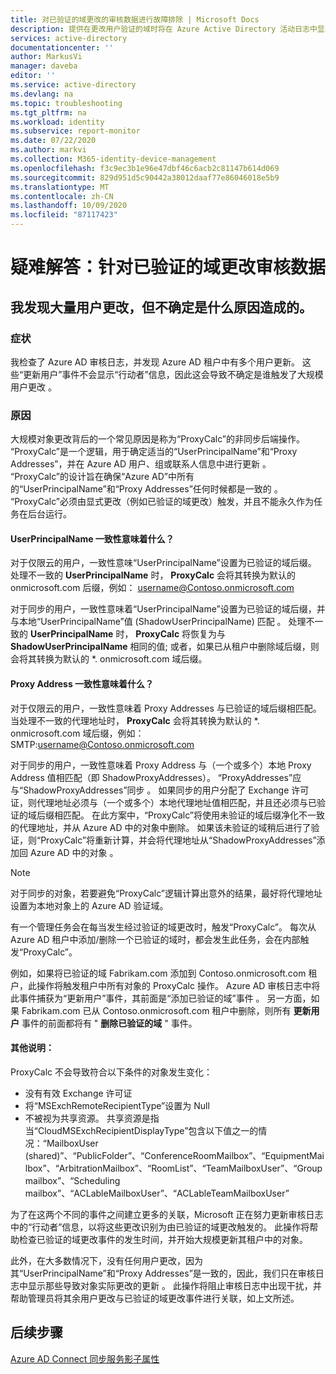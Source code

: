 ```yaml
---
title: 对已验证的域更改的审核数据进行故障排除 | Microsoft Docs
description: 提供在更改用户验证的域时将在 Azure Active Directory 活动日志中显示的信息。
services: active-directory
documentationcenter: ''
author: MarkusVi
manager: daveba
editor: ''
ms.service: active-directory
ms.devlang: na
ms.topic: troubleshooting
ms.tgt_pltfrm: na
ms.workload: identity
ms.subservice: report-monitor
ms.date: 07/22/2020
ms.author: markvi
ms.collection: M365-identity-device-management
ms.openlocfilehash: f3c9ec3b1e96e47dbf46c6acb2c81147b614d069
ms.sourcegitcommit: 829d951d5c90442a38012daaf77e86046018e5b9
ms.translationtype: MT
ms.contentlocale: zh-CN
ms.lasthandoff: 10/09/2020
ms.locfileid: "87117423"
---
```

# <a name="troubleshoot-audit-data-on-verified-domain-change"></a>疑难解答：针对已验证的域更改审核数据 


## <a name="i-have-a-lot-of-changes-to-my-users-and-i-am-not-sure-what-the-cause-of-it-is"></a>我发现大量用户更改，但不确定是什么原因造成的。

### <a name="symptoms"></a>症状

我检查了 Azure AD 审核日志，并发现 Azure AD 租户中有多个用户更新。 这些“更新用户”事件不会显示“行动者”信息，因此这会导致不确定是谁触发了大规模用户更改 。 

### <a name="cause"></a>原因

 大规模对象更改背后的一个常见原因是称为“ProxyCalc”的非同步后端操作。  “ProxyCalc”是一个逻辑，用于确定适当的“UserPrincipalName”和“Proxy Addresses”，并在 Azure AD 用户、组或联系人信息中进行更新  。 “ProxyCalc”的设计旨在确保“Azure AD”中所有的“UserPrincipalName”和“Proxy Addresses”任何时候都是一致的  。 “ProxyCalc”必须由显式更改（例如已验证的域更改）触发，并且不能永久作为任务在后台运行。 

  

#### <a name="what-does-userprincipalname-consistency-mean"></a>UserPrincipalName 一致性意味着什么？ 

对于仅限云的用户，一致性意味“UserPrincipalName”设置为已验证的域后缀。 处理不一致的 **UserPrincipalName** 时， **ProxyCalc** 会将其转换为默认的 onmicrosoft.com 后缀，例如： username@Contoso.onmicrosoft.com 

对于同步的用户，一致性意味着“UserPrincipalName”设置为已验证的域后缀，并与本地“UserPrincipalName”值 (ShadowUserPrincipalName) 匹配 。 处理不一致的 **UserPrincipalName** 时， **ProxyCalc** 将恢复为与 **ShadowUserPrincipalName** 相同的值; 或者，如果已从租户中删除域后缀，则会将其转换为默认的 *. onmicrosoft.com 域后缀。 

  

#### <a name="what-does-proxy-address-consistency-mean"></a>Proxy Address 一致性意味着什么？ 

对于仅限云的用户，一致性意味着 Proxy Addresses 与已验证的域后缀相匹配。 当处理不一致的代理地址时， **ProxyCalc** 会将其转换为默认的 *. onmicrosoft.com 域后缀，例如： SMTP:username@Contoso.onmicrosoft.com 

对于同步的用户，一致性意味着 Proxy Address 与（一个或多个）本地 Proxy Address 值相匹配（即 ShadowProxyAddresses）。 “ProxyAddresses”应与“ShadowProxyAddresses”同步 。 如果同步的用户分配了 Exchange 许可证，则代理地址必须与（一个或多个）本地代理地址值相匹配，并且还必须与已验证的域后缀相匹配。 在此方案中，“ProxyCalc”将使用未验证的域后缀净化不一致的代理地址，并从 Azure AD 中的对象中删除。 如果该未验证的域稍后进行了验证，则“ProxyCalc”将重新计算，并会将代理地址从“ShadowProxyAddresses”添加回 Azure AD 中的对象 。  

> [!NOTE]
> 对于同步的对象，若要避免“ProxyCalc”逻辑计算出意外的结果，最好将代理地址设置为本地对象上的 Azure AD 验证域。  

  
有一个管理任务会在每当发生经过验证的域更改时，触发“ProxyCalc”。 每次从 Azure AD 租户中添加/删除一个已验证的域时，都会发生此任务，会在内部触发“ProxyCalc”。  

例如，如果将已验证的域 Fabrikam.com 添加到 Contoso.onmicrosoft.com 租户，此操作将触发租户中所有对象的 ProxyCalc 操作。 Azure AD 审核日志中将此事件捕获为“更新用户”事件，其前面是“添加已验证的域”事件 。 另一方面，如果 Fabrikam.com 已从 Contoso.onmicrosoft.com 租户中删除，则所有 **更新用户** 事件的前面都将有 " **删除已验证的域** " 事件。   

#### <a name="additional-notes"></a>其他说明：

ProxyCalc 不会导致符合以下条件的对象发生变化： 

- 没有有效 Exchange 许可证 
- 将“MSExchRemoteRecipientType”设置为 Null 
- 不被视为共享资源。 共享资源是指当“CloudMSExchRecipientDisplayType”包含以下值之一的情况：“MailboxUser (shared)”、“PublicFolder”、“ConferenceRoomMailbox”、“EquipmentMailbox”、“ArbitrationMailbox”、“RoomList”、“TeamMailboxUser”、“Group mailbox”、“Scheduling mailbox”、“ACLableMailboxUser”、“ACLableTeamMailboxUser”           
  
 为了在这两个不同的事件之间建立更多的关联，Microsoft 正在努力更新审核日志中的“行动者”信息，以将这些更改识别为由已验证的域更改触发的。 此操作将帮助检查已验证的域更改事件的发生时间，并开始大规模更新其租户中的对象。 

此外，在大多数情况下，没有任何用户更改，因为其“UserPrincipalName”和“Proxy Addresses”是一致的，因此，我们只在审核日志中显示那些导致对象实际更改的更新 。 此操作将阻止审核日志中出现干扰，并帮助管理员将其余用户更改与已验证的域更改事件进行关联，如上文所述。 

## <a name="next-steps"></a>后续步骤

[Azure AD Connect 同步服务影子属性](../hybrid/how-to-connect-syncservice-shadow-attributes.md)
